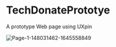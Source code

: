 # TechDonatePrototye
A prototype Web page using UXpin

![Page-1-148031462-1645558849](https://user-images.githubusercontent.com/73062879/155418490-a7d8d7ef-76bc-40a4-b706-2bad605938c0.png)
